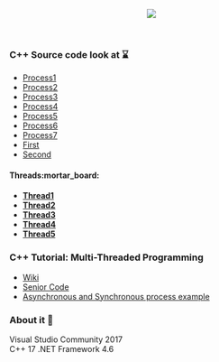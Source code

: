 <p align="center"><img  src="https://www.d.umn.edu/~gshute/os/images/states.png"></p></br>

### C++ Source code look at :hourglass:

* [Process1](https://github.com/VanHakobyan/OperatingSystemWithCPP/blob/master/ProcessOS/ProcessGROUP/Process1.cpp)
* [Process2](https://github.com/VanHakobyan/OperatingSystemWithCPP/blob/master/ProcessOS/ProcessGROUP/Process2.cpp)
* [Process3](https://github.com/VanHakobyan/OperatingSystemWithCPP/blob/master/ProcessOS/ProcessGROUP/Process3.cpp)
* [Process4](https://github.com/VanHakobyan/OperatingSystemWithCPP/blob/master/ProcessOS/ProcessGROUP/Process4.cpp)
* [Process5](https://github.com/VanHakobyan/OperatingSystemWithCPP/blob/master/ProcessOS/ProcessGROUP/Process5.cpp)
* [Process6](https://github.com/VanHakobyan/OperatingSystemWithCPP/blob/master/ProcessOS/ProcessGROUP/Process6.cpp)
* [Process7](https://github.com/VanHakobyan/OperatingSystemWithCPP/blob/master/ProcessOS/ProcessGROUP/Process7.cpp)
* [First](https://github.com/VanHakobyan/OperatingSystemWithCPP/blob/master/ProcessOS/ProcessGROUP/First.cpp)
* [Second](https://github.com/VanHakobyan/OperatingSystemWithCPP/blob/master/ProcessOS/ProcessGROUP/Second.cpp)
<h4> Threads:mortar_board:<h4/>

* [Thread1](https://github.com/VanHakobyan/OperatingSystemWithCPP/blob/master/ProcessOS/ProcessGROUP/Thread1.cpp)
* [Thread2](https://github.com/VanHakobyan/OperatingSystemWithCPP/blob/master/ProcessOS/ProcessGROUP/Thread2.cpp)
* [Thread3](https://github.com/VanHakobyan/OperatingSystemWithCPP/blob/master/ProcessOS/ProcessGROUP/Thread3.cpp)
* [Thread4](https://github.com/VanHakobyan/OperatingSystemWithCPP/blob/master/ProcessOS/ProcessGROUP/Thread4.cpp)
* [Thread5](https://github.com/VanHakobyan/OperatingSystemWithCPP/blob/master/ProcessOS/ProcessGROUP/Thread5.cpp)

### C++ Tutorial: Multi-Threaded Programming
* [Wiki](https://en.wikipedia.org/wiki/Process.h)
* [Senior Code](http://www.digitalmars.com/rtl/process.html)
* [Asynchronous and Synchronous process example](https://github.com/VanHakobyan/ADO.NETProjects/tree/master/Commands/ExecuteAsync)
### About it :bell:

Visual Studio Community 2017</br>
C++ 17 .NET Framework 4.6

